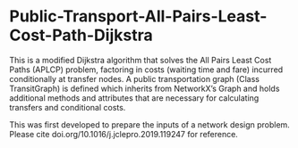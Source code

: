 # Public-Transport-All-Pairs-Least-Cost-Path-Dijkstra
This is a modified Dijkstra algorithm that solves the All Pairs Least Cost Paths (APLCP) problem, factoring in costs (waiting time and fare) incurred conditionally at transfer nodes. 
A public transportation graph (Class TransitGraph) is defined which inherits from NetworkX’s Graph and holds additional methods and attributes that are necessary for calculating transfers and conditional costs.

This was first developed to prepare the inputs of a network design problem. 
Please cite doi.org/10.1016/j.jclepro.2019.119247 for reference.
